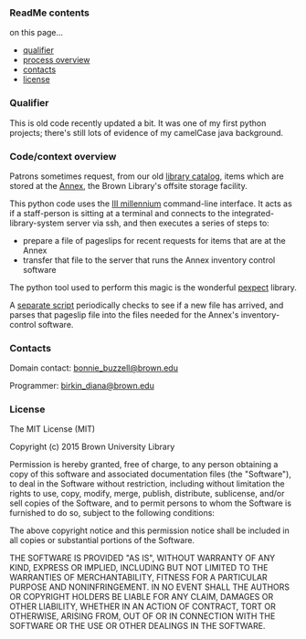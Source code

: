 ### ReadMe contents ###

on this page...
- [qualifier](#qualifier)
- [process overview](#codecontext-overview)
- [contacts](#contacts)
- [license](#license)


### Qualifier ###

This is old code recently updated a bit. It was one of my first python projects; there's still lots of evidence of my camelCase java background.


### Code/context overview ###

Patrons sometimes request, from our old [library catalog](https://josiah.brown.edu), items which are stored at the [Annex](http://library.brown.edu/about/annex/), the Brown Library's offsite storage facility.

This python code uses the [III millennium](http://www.iii.com/products/millennium) command-line interface. It acts as if a staff-person is sitting at a terminal and connects to the integrated-library-system server via ssh, and then executes a series of steps to:
- prepare a file of pageslips for recent requests for items that are at the Annex
- transfer that file to the server that runs the Annex inventory control software

The python tool used to perform this magic is the wonderful [pexpect](https://github.com/pexpect/pexpect) library.

A [separate script](https://github.com/birkin/annex_process_pageslips) periodically checks to see if a new file has arrived, and parses that pageslip file into the files needed for the Annex's inventory-control software.


### Contacts ###

Domain contact: bonnie_buzzell@brown.edu

Programmer: birkin_diana@brown.edu


### License ###

The MIT License (MIT)

Copyright (c) 2015 Brown University Library

Permission is hereby granted, free of charge, to any person obtaining a copy of this software and associated documentation files (the "Software"), to deal in the Software without restriction, including without limitation the rights to use, copy, modify, merge, publish, distribute, sublicense, and/or sell copies of the Software, and to permit persons to whom the Software is furnished to do so, subject to the following conditions:

The above copyright notice and this permission notice shall be included in all copies or substantial portions of the Software.

THE SOFTWARE IS PROVIDED "AS IS", WITHOUT WARRANTY OF ANY KIND, EXPRESS OR IMPLIED, INCLUDING BUT NOT LIMITED TO THE WARRANTIES OF MERCHANTABILITY, FITNESS FOR A PARTICULAR PURPOSE AND NONINFRINGEMENT. IN NO EVENT SHALL THE AUTHORS OR COPYRIGHT HOLDERS BE LIABLE FOR ANY CLAIM, DAMAGES OR OTHER LIABILITY, WHETHER IN AN ACTION OF CONTRACT, TORT OR OTHERWISE, ARISING FROM, OUT OF OR IN CONNECTION WITH THE SOFTWARE OR THE USE OR OTHER DEALINGS IN THE SOFTWARE.
